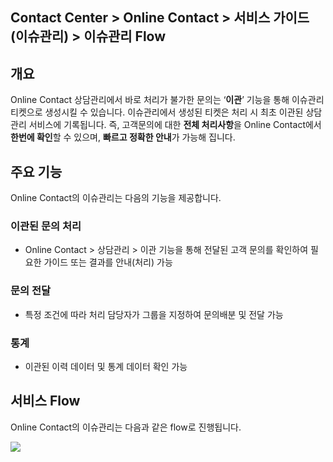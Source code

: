 ## Contact Center > Online Contact > 서비스 가이드 (이슈관리) > 이슈관리 Flow

## 개요
Online Contact 상담관리에서 바로 처리가 불가한 문의는 ‘**이관**’ 기능을 통해 이슈관리 티켓으로 생성시킬 수 있습니다. 
이슈관리에서 생성된 티켓은 처리 시 최초 이관된 상담관리 서비스에 기록됩니다. 즉, 고객문의에 대한 **전체 처리사항**을 Online Contact에서 **한번에 확인**할 수 있으며, **빠르고 정확한 안내**가 가능해 집니다.

## 주요 기능
Online Contact의 이슈관리는 다음의 기능을 제공합니다. 

### 이관된 문의 처리
- Online Contact > 상담관리 > 이관 기능을 통해 전달된 고객 문의를 확인하여 필요한 가이드 또는 결과를 안내(처리) 가능 

### 문의 전달
- 특정 조건에 따라 처리 담당자가 그룹을 지정하여 문의배분 및 전달 가능

### 통계
- 이관된 이력 데이터 및 통계 데이터 확인 가능

## 서비스 Flow
Online Contact의 이슈관리는 다음과 같은 flow로 진행됩니다.

![](http://static.toastoven.net/prod_contact_center/issueflow-(1).png)
